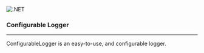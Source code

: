 ![.NET](https://github.com/aditya119/ConfigurableLogger/workflows/.NET/badge.svg)
### Configurable Logger

---

ConfigurableLogger is an easy-to-use, and configurable logger.
